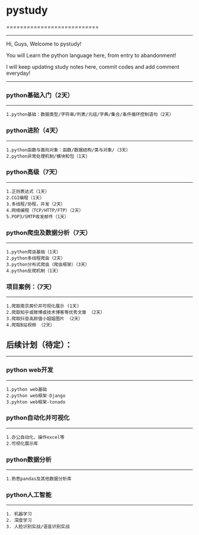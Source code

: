 # pystudy
===========================

****

Hi, Guys, Welcome to pystudy!

You will Learn the python language here, from entry to abandonment!

I will keep updating study notes here, commit codes and add comment everyday!

****

### python基础入门（2天）
------

	1.python基础：数据类型/字符串/列表/元组/字典/集合/条件循环控制语句（2天）
	
	
### python进阶（4天）
------

	1.python函数与面向对象：函数/数据结构/类与对象/（3天）
	2.python异常处理机制/模块和包（1天）
	
	
### python高级（7天）
------

	1.正则表达式（1天）
	2.CGI编程（1天）
	3.多线程/协程，并发（2天）
	4.网络编程（TCP/HTTP/FTP）（2天）
	5.POP3/SMTP收发邮件（1天）

### python爬虫及数据分析（7天）
------

	1.python爬虫基础（1天）
	2.python多线程爬虫（2天）
	3.python分布式爬虫（爬虫框架）（3天）
	4.python反爬机制（1天）
	
### 项目案例：（7天）
------

	1.爬取南京房价并可视化展示 (1天)
	2.爬取知乎或微博或技术博客等优秀文章 （2天）
	3.爬取抖音高颜值小姐姐图片 （2天）
	4.爬取B站视频 （2天）
  
## 后续计划（待定）：
------

### python web开发
------

	1.python web基础
	2.python web框架-Django
	3.pyhton web框架-tonado
	
### python自动化并可视化
------

	1.办公自动化，操作excel等
	2.可视化展示库

### python数据分析
------

	1.熟悉pandas及其他数据分析库

### python人工智能
------

	1. 机器学习
	2. 深度学习
	3. 人脸识别实战/语音识别实战
